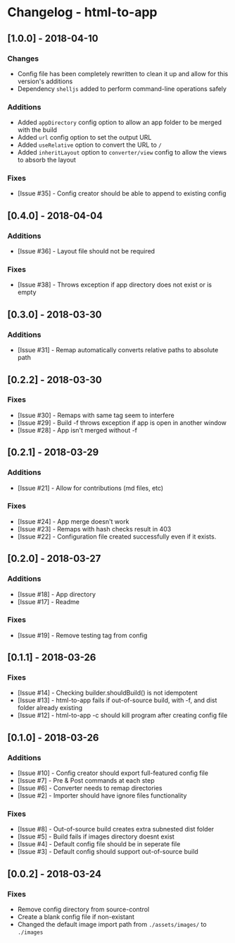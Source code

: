 # Changelog - html-to-app

## [1.0.0] - 2018-04-10

### Changes

- Config file has been completely rewritten to clean it up and allow for this version's additions
- Dependency `shelljs` added to perform command-line operations safely

### Additions

- Added `appDirectory` config option to allow an app folder to be merged with the build
- Added `url` config option to set the output URL
- Added `useRelative` option to convert the URL to `/`
- Added `inheritLayout` option to `converter/view` config to allow the views to absorb the layout

### Fixes

- [Issue #35] - Config creator should be able to append to existing config

## [0.4.0] - 2018-04-04

### Additions

- [Issue #36] - Layout file should not be required

### Fixes

- [Issue #38] - Throws exception if app directory does not exist or is empty

## [0.3.0] - 2018-03-30

### Additions

- [Issue #31] - Remap automatically converts relative paths to absolute path

## [0.2.2] - 2018-03-30

### Fixes

- [Issue #30] - Remaps with same tag seem to interfere
- [Issue #29] - Build -f throws exception if app is open in another window
- [Issue #28] - App isn't merged without -f

## [0.2.1] - 2018-03-29

### Additions

- [Issue #21] - Allow for contributions (md files, etc)

### Fixes

- [Issue #24] - App merge doesn't work
- [Issue #23] - Remaps with hash checks result in 403
- [Issue #22] - Configuration file created successfully even if it exists.

## [0.2.0] - 2018-03-27

### Additions

- [Issue #18] - App directory
- [Issue #17] - Readme

### Fixes

- [Issue #19] - Remove testing tag from config

## [0.1.1] - 2018-03-26

### Fixes

- [Issue #14] - Checking builder.shouldBuild() is not idempotent
- [Issue #13] - html-to-app fails if out-of-source build, with -f, and dist folder already existing
- [Issue #12] - html-to-app -c should kill program after creating config file

## [0.1.0] - 2018-03-26

### Additions

- [Issue #10] - Config creator should export full-featured config file
- [Issue #7] - Pre & Post commands at each step
- [Issue #6] - Converter needs to remap directories
- [Issue #2] - Importer should have ignore files functionality

### Fixes

- [Issue #8] - Out-of-source build creates extra subnested dist folder
- [Issue #5] - Build fails if images directory doesnt exist
- [Issue #4] - Default config file should be in seperate file
- [Issue #3] - Default config should support out-of-source build

## [0.0.2] - 2018-03-24

### Fixes

- Remove config directory from source-control
- Create a blank config file if non-existant
- Changed the default image import path from `./assets/images/` to `./images`
